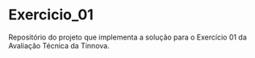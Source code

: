 # Exercicio_01
Repositório do projeto que implementa a solução para o Exercício 01 da Avaliação Técnica da Tinnova.
